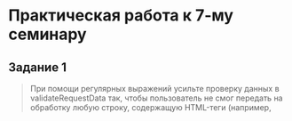 # Практическая работа к 7-му семинару

## Задание 1

> При помощи регулярных выражений усильте проверку данных в validateRequestData так, чтобы пользователь не смог передать
> на обработку любую строку, содержащую HTML-теги (например, <script>).
> 

## Задание 2

> Доработайте шаблон аутентификации. В нем нужно добавить две вещи:
> - в приветствии нужно выводить имя залогинившегося пользователя;
> - также надо выводить ссылку «Выйти из системы», которая будет уничтожать сессию пользователя.
>

## Задание 3

> Переработайте имеющийся функционал приложения на формы:
> - создание, обновление и удаление пользователя теперь должно производиться через формы;
> - если пользователь обновляется, в форму должны быть выведены текущие значения, это может быть сделано ссылкой из
    списка пользователей (рядом с каждым из них будет своя ссылка “Обновить данные”).
>

## Задание 4

> Создайте функцию “Запомнить меня” в форме логина:
> - в форме должен появиться checkbox “Запомнить меня”;
> - при нажатии на него в процессе логина пользователю выдаётся cookie, по которому происходит автоматическая
    авторизация, даже если сессия закончилась;
> - при логине нужно будет генерировать токен из random_bytes(), размещая его в cookies и БД, чтобы сравнивать их;
> - при выходе из системы токен надо деактивировать.
>

## Задание 5

> Исправьте потолстевший Абстрактный контроллер.
> 